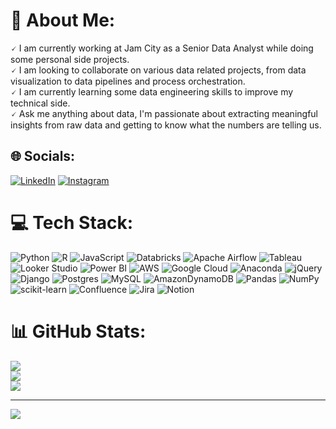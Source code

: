 # 💫 About Me:
🗸 I am currently working at Jam City as a Senior Data Analyst while doing some personal side projects.<br> 🗸 I am looking to collaborate on various data related projects, from data visualization to data pipelines and process orchestration.<br> 🗸 I am currently learning some data engineering skills to improve my technical side.<br> 🗸 Ask me anything about data, I'm passionate about extracting meaningful insights from raw data and getting to know what the numbers are telling us.


## 🌐 Socials:
[![LinkedIn](https://img.shields.io/badge/LinkedIn-%230077B5.svg?logo=linkedin&logoColor=white)](https://linkedin.com/in/juan-brekes-gregoris) [![Instagram](https://img.shields.io/badge/Instagram-%23E4405F.svg?logo=Instagram&logoColor=white)](https://instagram.com/juan_gregoris) 

# 💻 Tech Stack:
![Python](https://img.shields.io/badge/python-3670A0?style=flat&logo=python&logoColor=ffdd54) ![R](https://img.shields.io/badge/r-%23276DC3.svg?style=flat&logo=r&logoColor=white) ![JavaScript](https://img.shields.io/badge/javascript-%23323330.svg?style=flat&logo=javascript&logoColor=%23F7DF1E) ![Databricks](https://img.shields.io/badge/Databricks-%23000000.svg?style=flat&logo=databricks&logoColor=white&color=red) ![Apache Airflow](https://img.shields.io/badge/Apache%20Airflow-017CEE?style=flat&logo=Apache%20Airflow&logoColor=white) ![Tableau](https://img.shields.io/badge/Tableau-%23000000.svg?style=flat&logo=tableau&logoColor=white&color=blue) ![Looker Studio](https://img.shields.io/badge/Looker_Studio-%23000000.svg?style=flat&logo=looker&color=lightgrey) ![Power BI](https://img.shields.io/badge/Looker_Studio-%23000000.svg?style=flat&logo=powerbi&logoColor=yellow&color=black) ![AWS](https://img.shields.io/badge/AWS-%23FF9900.svg?style=flat&logo=amazon-aws&logoColor=white) ![Google Cloud](https://img.shields.io/badge/Google%20Cloud-%234285F4.svg?style=flat&logo=google-cloud&logoColor=white) ![Anaconda](https://img.shields.io/badge/Anaconda-%2344A833.svg?style=flat&logo=anaconda&logoColor=white) ![jQuery](https://img.shields.io/badge/jquery-%230769AD.svg?style=flat&logo=jquery&logoColor=white) ![Django](https://img.shields.io/badge/django-%23092E20.svg?style=flat&logo=django&logoColor=white) ![Postgres](https://img.shields.io/badge/postgres-%23316192.svg?style=flat&logo=postgresql&logoColor=white) ![MySQL](https://img.shields.io/badge/mysql-%2300f.svg?style=flat&logo=mysql&logoColor=white) ![AmazonDynamoDB](https://img.shields.io/badge/Amazon%20DynamoDB-4053D6?style=flat&logo=Amazon%20DynamoDB&logoColor=white) ![Pandas](https://img.shields.io/badge/pandas-%23150458.svg?style=flat&logo=pandas&logoColor=white) ![NumPy](https://img.shields.io/badge/numpy-%23013243.svg?style=flat&logo=numpy&logoColor=white) ![scikit-learn](https://img.shields.io/badge/scikit--learn-%23F7931E.svg?style=flat&logo=scikit-learn&logoColor=white) ![Confluence](https://img.shields.io/badge/confluence-%23172BF4.svg?style=flat&logo=confluence&logoColor=white) ![Jira](https://img.shields.io/badge/jira-%230A0FFF.svg?style=flat&logo=jira&logoColor=white) ![Notion](https://img.shields.io/badge/Notion-%23000000.svg?style=flat&logo=notion&logoColor=white)
# 📊 GitHub Stats:
![](https://github-readme-stats.vercel.app/api?username=jbrekes&theme=nightowl&hide_border=false&include_all_commits=false&count_private=false)<br/>
![](https://github-readme-streak-stats.herokuapp.com/?user=jbrekes&theme=nightowl&hide_border=false)<br/>
![](https://github-readme-stats.vercel.app/api/top-langs/?username=jbrekes&theme=nightowl&hide_border=false&include_all_commits=false&count_private=false&layout=compact)

---
[![](https://visitcount.itsvg.in/api?id=jbrekes&icon=0&color=0)](https://visitcount.itsvg.in)

<!-- Proudly created with GPRM ( https://gprm.itsvg.in ) -->

<!--
**jbrekes/jbrekes** is a ✨ _special_ ✨ repository because its `README.md` (this file) appears on your GitHub profile.
